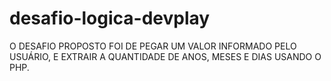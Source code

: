 # desafio-logica-devplay
O DESAFIO PROPOSTO FOI DE PEGAR UM VALOR INFORMADO PELO USUÁRIO, E EXTRAIR A QUANTIDADE DE ANOS, MESES E DIAS USANDO O PHP.